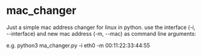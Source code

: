 # mac_changer
Just a simple mac address changer for linux in python. use the interface (-i, --interface) and new mac address (-m, --mac) as command line arguments:

e.g. python3 ma_changer.py -i eth0 -m 00:11:22:33:44:55
